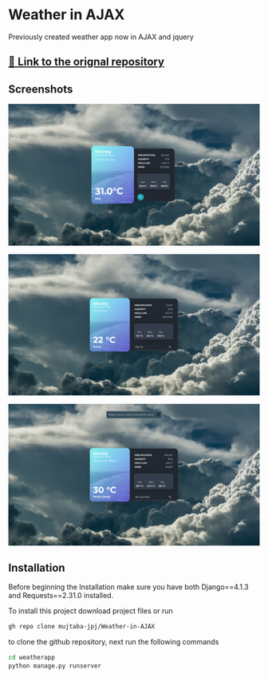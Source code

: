 # Weather in AJAX

Previously created weather app now in AJAX and jquery

## [🔗 Link to the orignal repository](https://github.com/mujtaba-jpj/weather-app)

## Screenshots

![Home](static/images/home.png)

![Search](static/images/search.png)

![Error](static/images/error.png)

## Installation

Before beginning the Installation make sure you have both Django==4.1.3 and Requests==2.31.0 installed.

To install this project download project files or run

```bash
gh repo clone mujtaba-jpj/Weather-in-AJAX

```

to clone the github repository, next run the following commands

```bash
cd weatherapp
python manage.py runserver
```
